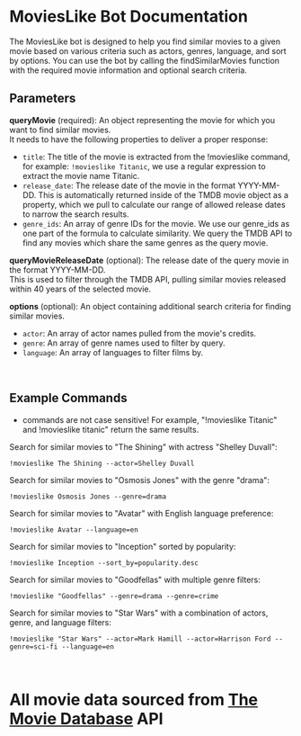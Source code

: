 # MoviesLike Bot Documentation

 The MoviesLike bot is designed to help you find similar movies to a given movie based on various criteria such as actors, genres, language, and sort by options. You can use the bot by calling the findSimilarMovies function with the required movie information and optional search criteria.
<br>

## Parameters

__queryMovie__ (required): An object representing the movie for which you want to find similar movies. 
<br> It needs to have the following properties to deliver a proper response:

  - `title`: The title of the movie is extracted from the !movieslike command, for example: `!movieslike Titanic`, we use a regular expression to extract the movie name Titanic.
  - `release_date`: The release date of the movie in the format YYYY-MM-DD. This is automatically returned inside of the TMDB movie object as a property, which we pull to calculate our range of allowed release dates to narrow the search results.
  - `genre_ids`: An array of genre IDs for the movie. We use our genre_ids as one part of the formula to calculate similarity. We query the TMDB API to find any movies which share the same genres as the query movie.

__queryMovieReleaseDate__ (optional): The release date of the query movie in the format YYYY-MM-DD. 
<br> This is used to filter through the TMDB API, pulling similar movies released within 40 years of the selected movie.

__options__ (optional): An object containing additional search criteria for finding similar movies.
  -  `actor`: An array of actor names pulled from the movie's credits.
  -  `genre`: An array of genre names used to filter by query.
  -  `language`: An array of languages to filter films by.
<br>

## Example Commands
- commands are not case sensitive! For example, "!movieslike Titanic" and !movieslike titanic" return the same results.

Search for similar movies to "The Shining" with actress "Shelley Duvall":

    !movieslike The Shining --actor=Shelley Duvall

Search for similar movies to "Osmosis Jones" with the genre "drama":

    !movieslike Osmosis Jones --genre=drama

Search for similar movies to "Avatar" with English language preference:

    !movieslike Avatar --language=en

Search for similar movies to "Inception" sorted by popularity:

    !movieslike Inception --sort_by=popularity.desc

Search for similar movies to "Goodfellas" with multiple genre filters:

    !movieslike "Goodfellas" --genre=drama --genre=crime

Search for similar movies to "Star Wars" with a combination of actors, genre, and language filters:

    !movieslike "Star Wars" --actor=Mark Hamill --actor=Harrison Ford --genre=sci-fi --language=en

<br>

# All movie data sourced from [The Movie Database](https://www.themoviedb.org/) API
